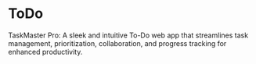 # ToDo
TaskMaster Pro: A sleek and intuitive To-Do web app that streamlines task management, prioritization, collaboration, and progress tracking for enhanced productivity.
